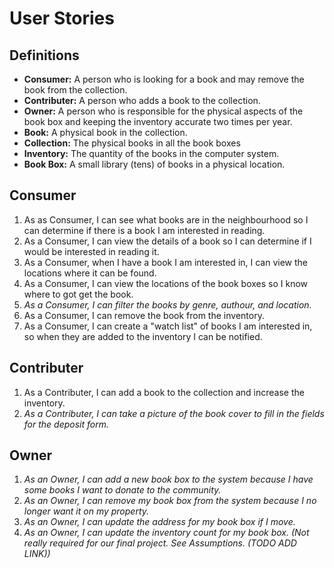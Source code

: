 # User Stories

## Definitions
- **Consumer:** A person who is looking for a book and may remove the book from the collection.
- **Contributer:** A person who adds a book to the collection.
- **Owner:** A person who is responsible for the physical aspects of the book box and keeping the inventory accurate two times per year.
- **Book:** A physical book in the collection.
- **Collection:** The physical books in all the book boxes
- **Inventory:** The quantity of the books in the computer system.
- **Book Box:** A small library (tens) of books in a physical location.

## Consumer
1. As as Consumer, I can see what books are in the neighbourhood so I can determine if there is a book I am interested in reading.
2. As a Consumer, I can view the details of a book so I can determine if I would be interested in reading it.
3. As a Consumer, when I have a book I am interested in, I can view the locations where it can be found.
4. As a Consumer, I can view the locations of the book boxes so I know where to got get the book.
5. *As a Consumer, I can filter the books by genre, authour, and location.*
6. As a Consumer, I can remove the book from the inventory.
7. As a Consumer, I can create a "watch list" of books I am interested in, so when they are added to the inventory I can be notified.

## Contributer
1. As a Contributer, I can add a book to the collection and increase the inventory.
2. *As a Contributer, I can take a picture of the book cover to fill in the fields for the deposit form.*

## Owner
1. *As an Owner, I can add a new book box to the system because I have some books I want to donate to the community.*
2. *As an Owner, I can remove my book box from the system because I no longer want it on my property.*
3. *As an Owner, I can update the address for my book box if I move.*
4. *As an Owner, I can update the inventory count for my book box. (Not really required for our final project.  See Assumptions. (TODO ADD LINK))*

